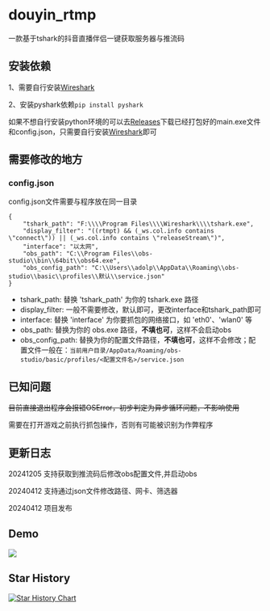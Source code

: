 # douyin_rtmp
一款基于tshark的抖音直播伴侣一键获取服务器与推流码

## 安装依赖

1、需要自行安装[Wireshark](https://www.wireshark.org/)

2、安装pyshark依赖```pip install pyshark```

如果不想自行安装python环境的可以去[Releases](https://github.com/LFMJUN/douyin_rtmp/releases)下载已经打包好的main.exe文件和config.json，只需要自行安装[Wireshark](https://www.wireshark.org/)即可

## 需要修改的地方

### config.json
config.json文件需要与程序放在同一目录
```
{
    "tshark_path": "F:\\\\Program Files\\\\Wireshark\\\\tshark.exe",
    "display_filter": "((rtmpt) && (_ws.col.info contains \"connect\")) || (_ws.col.info contains \"releaseStream\")",
    "interface": "以太网",
    "obs_path": "C:\\Program Files\\obs-studio\\bin\\64bit\\obs64.exe",
    "obs_config_path": "C:\\Users\\adolp\\AppData\\Roaming\\obs-studio\\basic\\profiles\\默认\\service.json"
}
```

- tshark_path: 替换 'tshark_path' 为你的 tshark.exe 路径
- display_filter: 一般不需要修改，默认即可，更改interface和tshark_path即可
- interface: 替换 'interface' 为你要抓包的网络接口，如 'eth0'、'wlan0' 等
- obs_path: 替换为你的 obs.exe 路径，**不填也可**，这样不会启动obs
- obs_config_path: 替换为你的配置文件路径，**不填也可**，这样不会修改；配置文件一般在：`当前用户目录/AppData/Roaming/obs-studio/basic/profiles/<配置文件名>/service.json`

## 已知问题

~~目前直接退出程序会报错OSError，初步判定为异步循环问题，不影响使用~~

需要在打开游戏之前执行抓包操作，否则有可能被识别为作弊程序

## 更新日志

20241205 支持获取到推流码后修改obs配置文件,并启动obs

20240412 支持通过json文件修改路径、网卡、筛选器

20240412 项目发布

## Demo

![](https://cdn.jsdelivr.net/gh/lfmjun/ilovekg@main/20240412191646.png)


## Star History

<a href="https://star-history.com/#LFMJUN/douyin_rtmp&Date">
 <picture>
   <source media="(prefers-color-scheme: dark)" srcset="https://api.star-history.com/svg?repos=LFMJUN/douyin_rtmp&type=Date&theme=dark" />
   <source media="(prefers-color-scheme: light)" srcset="https://api.star-history.com/svg?repos=LFMJUN/douyin_rtmp&type=Date" />
   <img alt="Star History Chart" src="https://api.star-history.com/svg?repos=LFMJUN/douyin_rtmp&type=Date" />
 </picture>
</a>
